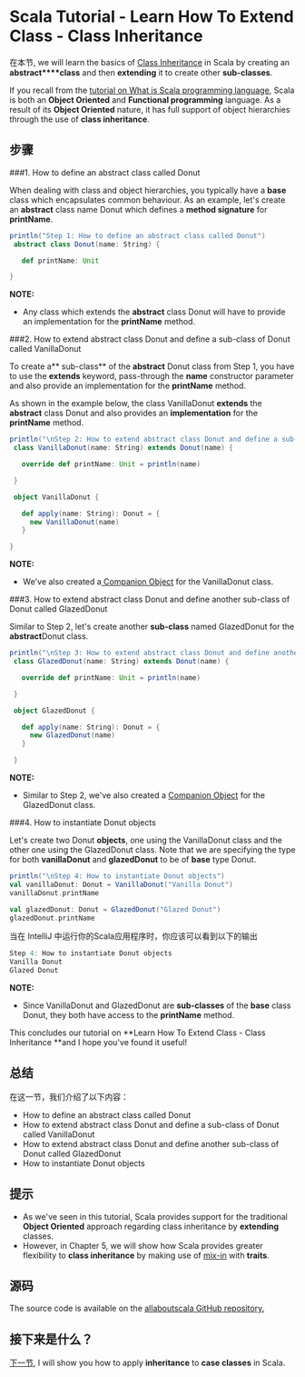 # Scala Tutorial - Learn How To Extend Class - Class Inheritance


在本节, we will learn the basics of [Class Inheritance](https://en.wikipedia.org/wiki/Inheritance_(object-oriented_programming)) in Scala by creating an **abstract****class** and then **extending** it to create other **sub-classes**.

 

If you recall from the [tutorial on What is Scala programming language](http://allaboutscala.com/tutorials/scala-introduction/learn-scala-programming-language/), Scala is both an **Object Oriented** and **Functional programming** language. As a result of its **Object Oriented** nature, it has full support of object hierarchies through the use of **class inheritance**.

 

## 步骤

###1. How to define an abstract class called Donut 

When dealing with class and object hierarchies, you typically have a **base** class which encapsulates common behaviour. As an example, let's create an **abstract** class name Donut which defines a **method signature** for **printName**.

```scala
println("Step 1: How to define an abstract class called Donut")
 abstract class Donut(name: String) {

   def printName: Unit

}

```

 

**NOTE:**

- Any class which extends the **abstract** class Donut will have to provide an implementation for the **printName** method.

###2. How to extend abstract class Donut and define a sub-class of Donut called VanillaDonut

To create a** sub-class** of the **abstract** Donut class from Step 1, you have to use the **extends** keyword, pass-through the **name** constructor parameter and also provide an implementation for the **printName** method.

 

As shown in the example below, the class VanillaDonut **extends** the **abstract** class Donut and also provides an **implementation** for the **printName** method.

```scala
println("\nStep 2: How to extend abstract class Donut and define a sub-class of Donut called VanillaDonut")
 class VanillaDonut(name: String) extends Donut(name) {

   override def printName: Unit = println(name)

 }

 object VanillaDonut {

   def apply(name: String): Donut = {
     new VanillaDonut(name)
   }

}

```

**NOTE:**

- We've also created a[ Companion Object](http://allaboutscala.com/tutorials/chapter-3-beginner-tutorial-using-classes-scala/scala-tutorial-learn-create-use-companion-objects/) for the VanillaDonut class.

###3. How to extend abstract class Donut and define another sub-class of Donut called GlazedDonut

Similar to Step 2, let's create another **sub-class** named GlazedDonut for the **abstract**Donut class.

```scala
println("\nStep 3: How to extend abstract class Donut and define another sub-class of Donut called GlazedDonut")
 class GlazedDonut(name: String) extends Donut(name) {

   override def printName: Unit = println(name)

 }

 object GlazedDonut {

   def apply(name: String): Donut = {
     new GlazedDonut(name)
   }

 }

```

**NOTE:**

- Similar to Step 2, we've also created a [Companion Object](http://allaboutscala.com/tutorials/chapter-3-beginner-tutorial-using-classes-scala/scala-tutorial-learn-create-use-companion-objects/) for the GlazedDonut class.

###4. How to instantiate Donut objects

Let's create two Donut **objects**, one using the VanillaDonut class and the other one using the GlazedDonut class. Note that we are specifying the type for both **vanillaDonut** and **glazedDonut** to be of **base** type Donut.

```scala
println("\nStep 4: How to instantiate Donut objects")
val vanillaDonut: Donut = VanillaDonut("Vanilla Donut")
vanillaDonut.printName

val glazedDonut: Donut = GlazedDonut("Glazed Donut")
glazedDonut.printName


```

当在 IntelliJ 中运行你的Scala应用程序时，你应该可以看到以下的输出

```scala
Step 4: How to instantiate Donut objects
Vanilla Donut
Glazed Donut

```

**NOTE:**

- Since VanillaDonut and GlazedDonut are **sub-classes** of the **base** class Donut, they both have access to the **printName** method.

This concludes our tutorial on **Learn How To Extend Class - Class Inheritance **and I hope you've found it useful!


## 总结

在这一节，我们介绍了以下内容：

- How to define an abstract class called Donut
- How to extend abstract class Donut and define a sub-class of Donut called VanillaDonut
- How to extend abstract class Donut and define another sub-class of Donut called GlazedDonut
- How to instantiate Donut objects

## 提示

- As we've seen in this tutorial, Scala provides support for the traditional **Object Oriented** approach regarding class inheritance by **extending** classes.
- However, in Chapter 5, we will show how Scala provides greater flexibility to **class inheritance** by making use of [mix-in](http://docs.scala-lang.org/tutorials/tour/mixin-class-composition.html) with **traits**.

## 源码

The source code is available on the [allaboutscala GitHub repository.](https://github.com/nadimbahadoor/allaboutscala)

 

## 接下来是什么？

[下一节](http://allaboutscala.com/tutorials/chapter-3-beginner-tutorial-using-classes-scala/scala-extend-case-class/), I will show you how to apply **inheritance** to **case classes** in Scala.